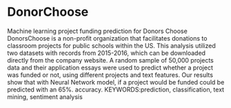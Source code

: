 # DonorChoose
Machine learning project funding prediction for Donors Choose
DonorsChoose is a non-profit organization that facilitates donations
to classroom projects for public schools within the US. This analysis
utilized two datasets with records from 2015-2016, which can be
downloaded directly from the company website. A random sample
of 50,000 projects data and their application essays were used to
predict whether a project was funded or not, using different projects
and text features. Our results show that with Neural Network model, if a project
would be funded could be predicted with an 65%. accuracy.
KEYWORDS:prediction, classification, text mining, sentiment analysis
